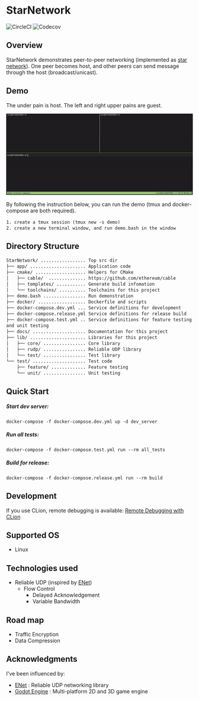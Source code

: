 # StarNetwork
![CircleCI](https://img.shields.io/circleci/build/github/42milez/StarNetwork?token=d96746bb95c952ba079e569f683d11478f419ebb) ![Codecov](https://img.shields.io/codecov/c/github/42milez/StarNetwork)

## Overview
StarNetwork demonstrates peer-to-peer networking (implemented as [star network](https://en.wikipedia.org/wiki/Star_network)). One peer becomes host, and other peers can send message through the host (broadcast/unicast).

## Demo
The under pain is host. The left and right upper pains are guest.

![demo](./docs/demo.gif)

By following the instruction below, you can run the demo (tmux and docker-compose are both required).

```
1. create a tmux session (tmux new -s demo)
2. create a new terminal window, and run demo.bash in the window
```

## Directory Structure
```
StarNetwork/ ................. Top src dir
├── app/ ..................... Application code
├── cmake/ ................... Helpers for CMake
│   ├── cable/  .............. https://github.com/ethereum/cable
│   ├── templates/ ........... Generate build infomation
│   └── toolchains/ .......... Toolchains for this project
├── demo.bash ................ Run demonstration
├── docker/ .................. Dockerfile and scripts
├── docker-compose.dev.yml ... Service definitions for development
├── docker-compose.release.yml Service definitions for release build
├── docker-compose.test.yml .. Service definitions for feature testing and unit testing
├── docs/ .................... Documentation for this project
├── lib/ ..................... Libraries for this project
│   ├── core/ ................ Core library
│   ├── rudp/ ................ Reliable UDP library
│   └── test/ ................ Test library
└── test/ .................... Test code
    ├── feature/ ............. Feature testing
    └── unit/ ................ Unit testing
```

## Quick Start
##### Start dev server:

```
docker-compose -f docker-compose.dev.yml up -d dev_server
```

##### Run all tests:

```
docker-compose -f docker-compose.test.yml run --rm all_tests
```

##### Build for release:

```
docker-compose -f docker-compose.release.yml run --rm build
```

## Development
If you use CLion, remote debugging is available: [Remote Debugging with CLion](https://github.com/42milez/StarNetwork/wiki/Remote-Debugging-with-CLion)

## Supported OS
- Linux

## Technologies used
- Reliable UDP (inspired by [ENet](https://github.com/lsalzman/enet))
  - Flow Control
    - Delayed Acknowledgement
    - Variable Bandwidth

## Road map
- Traffic Encryption
- Data Compression

## Acknowledgments
I've been influenced by:

- [ENet](https://github.com/lsalzman/enet) : Reliable UDP networking library
- [Godot Engine](https://github.com/godotengine/godot) : Multi-platform 2D and 3D game engine
